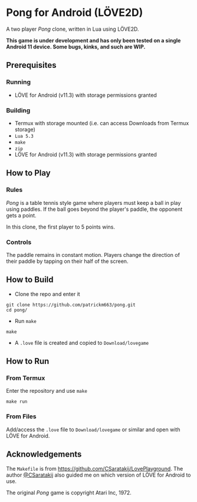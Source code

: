 # Pong for Android (LÖVE2D)
A two player _Pong_ clone, written in Lua using LÖVE2D.

**This game is under development and has only been tested on a single Android 11 device. Some bugs, kinks, and such are WIP.**

## Prerequisites
### Running
- LÖVE for Android (v11.3) with storage permissions granted 
### Building
- Termux with storage mounted (i.e. can access Downloads from Termux storage)
- `Lua 5.3`
- `make`
- `zip`
- LÖVE for Android (v11.3) with storage permissions granted 

## How to Play
### Rules
_Pong_ is a table tennis style game where players must keep a ball in play using paddles. If the ball goes beyond the player's paddle, the opponent gets a point.

In this clone, the first player to 5 points wins.
### Controls
The paddle remains in constant motion. Players change the direction of their paddle by tapping on their half of the screen.
## How to Build
- Clone the repo and enter it
```
git clone https://github.com/patrickm663/pong.git
cd pong/
```
- Run `make`
```
make
```
- A `.love` file is created and copied to `Download/lovegame`
## How to Run
### From Termux
Enter the repository and use `make`
```
make run
```
### From Files
Add/access the `.love` file to `Download/lovegame` or similar and open with LÖVE for Android.
## Acknowledgements
The `Makefile` is from https://github.com/CSaratakij/LovePlayground. The author [@CSaratakij](https://github.com/CSaratakij) also guided me on which version of LÖVE for Android to use.  

The original _Pong_ game is copyright Atari Inc, 1972.
